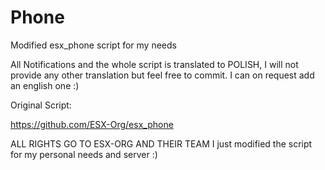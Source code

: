 # Phone
Modified esx_phone script for my needs

All Notifications and the whole script is translated to POLISH, I will not provide any other translation but feel free to commit.
I can on request add an english one :)

Original Script:

https://github.com/ESX-Org/esx_phone

ALL RIGHTS GO TO ESX-ORG AND THEIR TEAM
I just modified the script for my personal needs and server :)
